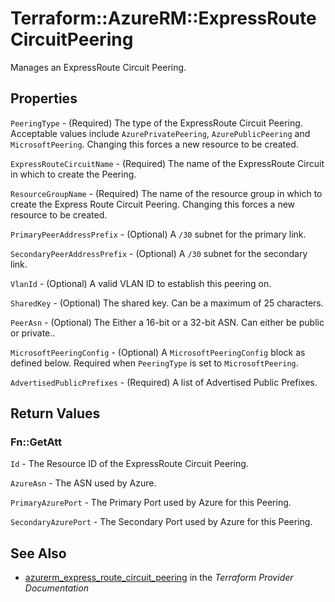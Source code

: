 # Terraform::AzureRM::ExpressRouteCircuitPeering

Manages an ExpressRoute Circuit Peering.

## Properties

`PeeringType` - (Required) The type of the ExpressRoute Circuit Peering. Acceptable values include `AzurePrivatePeering`, `AzurePublicPeering` and `MicrosoftPeering`. Changing this forces a new resource to be created.

`ExpressRouteCircuitName` - (Required) The name of the ExpressRoute Circuit in which to create the Peering.

`ResourceGroupName` - (Required) The name of the resource group in which to create the Express Route Circuit Peering. Changing this forces a new resource to be created.

`PrimaryPeerAddressPrefix` - (Optional) A `/30` subnet for the primary link.

`SecondaryPeerAddressPrefix` - (Optional) A `/30` subnet for the secondary link.

`VlanId` - (Optional) A valid VLAN ID to establish this peering on.

`SharedKey` - (Optional) The shared key. Can be a maximum of 25 characters.

`PeerAsn` - (Optional) The Either a 16-bit or a 32-bit ASN. Can either be public or private..

`MicrosoftPeeringConfig` - (Optional) A `MicrosoftPeeringConfig` block as defined below. Required when `PeeringType` is set to `MicrosoftPeering`.

`AdvertisedPublicPrefixes` - (Required) A list of Advertised Public Prefixes.


## Return Values

### Fn::GetAtt

`Id` - The Resource ID of the ExpressRoute Circuit Peering.

`AzureAsn` - The ASN used by Azure.

`PrimaryAzurePort` - The Primary Port used by Azure for this Peering.

`SecondaryAzurePort` - The Secondary Port used by Azure for this Peering.

## See Also

* [azurerm_express_route_circuit_peering](https://www.terraform.io/docs/providers/azurerm/r/express_route_circuit_peering.html) in the _Terraform Provider Documentation_